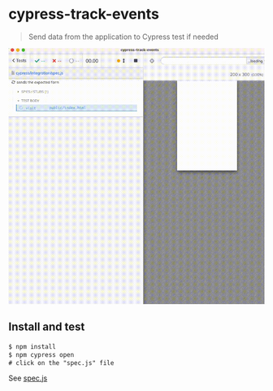# cypress-track-events

> Send data from the application to Cypress test if needed

![Application test](./images/test2.gif)

## Install and test

```
$ npm install
$ npm cypress open
# click on the "spec.js" file
```

See [spec.js](./cypress/integration/spec.js)
